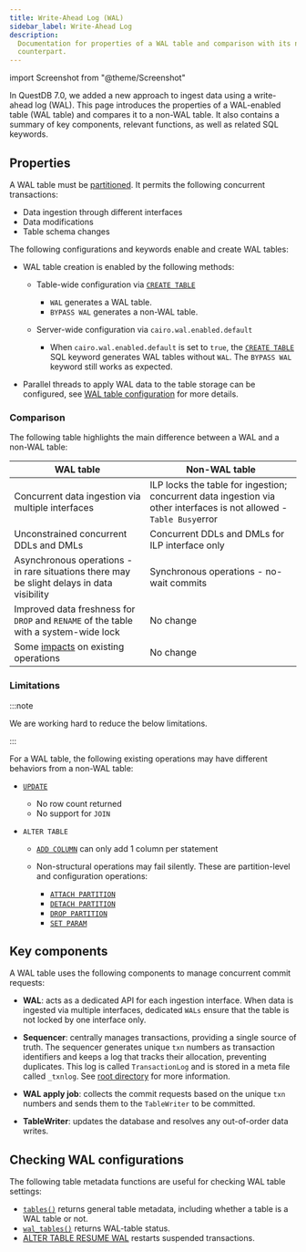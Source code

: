 ```yaml
---
title: Write-Ahead Log (WAL)
sidebar_label: Write-Ahead Log
description:
  Documentation for properties of a WAL table and comparison with its non-WAL
  counterpart.
---
```


import Screenshot from "@theme/Screenshot"

In QuestDB 7.0, we added a new approach to ingest data using a write-ahead log
(WAL). This page introduces the properties of a WAL-enabled table (WAL table)
and compares it to a non-WAL table. It also contains a summary of key
components, relevant functions, as well as related SQL keywords.

## Properties

A WAL table must be [partitioned](/docs/concept/partitions/). It permits the
following concurrent transactions:

- Data ingestion through different interfaces
- Data modifications
- Table schema changes

The following configurations and keywords enable and create WAL tables:

- WAL table creation is enabled by the following methods:

  - Table-wide configuration via
    [`CREATE TABLE`](/docs/reference/sql/create-table/)

    - `WAL` generates a WAL table.
    - `BYPASS WAL` generates a non-WAL table.

  - Server-wide configuration via `cairo.wal.enabled.default`

    - When `cairo.wal.enabled.default` is set to `true`, the
      [`CREATE TABLE`](/docs/reference/sql/create-table/) SQL keyword generates
      WAL tables without `WAL`. The `BYPASS WAL` keyword still works as expected.

- Parallel threads to apply WAL data to the table storage can be configured, see
  [WAL table configuration](/docs/reference/configuration/#wal-table-configurations)
  for more details.

### Comparison

The following table highlights the main difference between a WAL and a non-WAL
table:

| WAL table                                                                                  | Non-WAL table                                                                                                             |
| ------------------------------------------------------------------------------------------ | ------------------------------------------------------------------------------------------------------------------------- |
| Concurrent data ingestion via multiple interfaces                                          | ILP locks the table for ingestion; concurrent data ingestion via other interfaces is not allowed - `Table Busy`error |
| Unconstrained concurrent DDLs and DMLs                                                     | Concurrent DDLs and DMLs for ILP interface only                                                                           |
| Asynchronous operations - in rare situations there may be slight delays in data visibility | Synchronous operations - no-wait commits                                                                                  |
| Improved data freshness for `DROP` and `RENAME` of the table with a system-wide lock       | No change                                                                                                                 |
| Some [impacts](#limitations) on existing operations                                        | No change                                                                                                                 |

### Limitations

:::note

We are working hard to reduce the below limitations.

:::

For a WAL table, the following existing operations may have different behaviors
from a non-WAL table:

- [`UPDATE`](/docs/reference/sql/update/)

  - No row count returned
  - No support for `JOIN`

- `ALTER TABLE`

  - [`ADD COLUMN`](/docs/reference/sql/alter-table-add-column/) can only add 1
    column per statement
  - Non-structural operations may fail silently. These are partition-level and
    configuration operations:

    - [`ATTACH PARTITION`](/docs/reference/sql/alter-table-attach-partition/)
    - [`DETACH PARTITION`](/docs/reference/sql/alter-table-detach-partition/)
    - [`DROP PARTITION`](/docs/reference/sql/alter-table-drop-partition/)
    - [`SET PARAM`](/docs/reference/sql/alter-table-set-param/)

## Key components

A WAL table uses the following components to manage concurrent commit requests:

- **WAL**: acts as a dedicated API for each ingestion interface. When data is ingested via
  multiple interfaces, dedicated `WALs` ensure that the table is not locked by
  one interface only.

- **Sequencer**: centrally manages transactions, providing a single source of truth.
  The sequencer generates unique `txn` numbers as transaction identifiers
  and keeps a log that tracks their allocation, preventing duplicates. This log is called
  `TransactionLog` and is stored in a meta file called `_txnlog`. See
  [root directory](/docs/concept/root-directory-structure/#db-directory) for
  more information.

- **WAL apply job**: collects the commit requests based on the unique `txn` numbers
  and sends them to the `TableWriter` to be committed.

- **TableWriter**: updates the database and resolves any out-of-order data writes.

<Screenshot
  alt="Diagram showing the sequencer allocating txn numbers to events cronologically"
  title="The sequencer allocates unique txn numbers to transactions from different WALs chronologically and serves as the single source of truth."
  height={435}
  src="/img/docs/concepts/wal_sequencer.png"
  width={745}
/>

<Screenshot
  alt="Diagram showing the WAL job application and WAL collect events and commit to QuestDB"
  title="The WAL job application collects the transactions sequencially for the TableWriter to commit to QuestDB."
  height={435}
  src="/img/docs/concepts/wal_process.png"
  width={745}
/>

## Checking WAL configurations

The following table metadata functions are useful for checking WAL table settings:

- [`tables()`](/docs/reference/function/meta/#tables) returns general table
  metadata, including whether a table is a WAL table or not.
- [`wal_tables()`](/docs/reference/function/meta/#wal_tables) returns WAL-table
  status.
- [ALTER TABLE RESUME WAL](/docs/reference/sql/alter-table-resume-wal/) restarts
  suspended transactions.

<!-- ## See also -->
<!-- Adding links to blog posts etc -->
